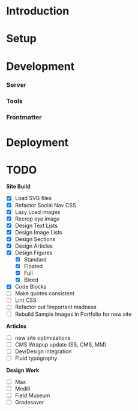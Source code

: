 # Introduction

# Setup

# Development

### Server

### Tools

### Frontmatter

# Deployment

# TODO

**Site Build**

- [x] Load SVG files
- [x] Refactor Social Nav CSS
- [x] Lazy Load images
- [x] Recrop eye image 
- [x] Design Text Lists
- [x] Design Image Lists
- [x] Design Sections
- [x] Design Articles
- [x] Design Figures
  - [x] Standard
  - [x] Floated
  - [x] Full
  - [x] Bleed
- [x] Code Blocks
- [ ] Make quotes consistent
- [ ] Lint CSS
- [ ] Refactor out !important madness
- [ ] Rebuild Sample Images in Portfolio for new site

**Articles**

- [ ] new site optimizations
- [ ] CMS Wrapup update (SS, CMS, MM)
- [ ] Dev/Design integration
- [ ] Fluid typography

**Design Work**

- [ ] Max
- [ ] Medill
- [ ] Field Museum
- [ ] Gradesaver
